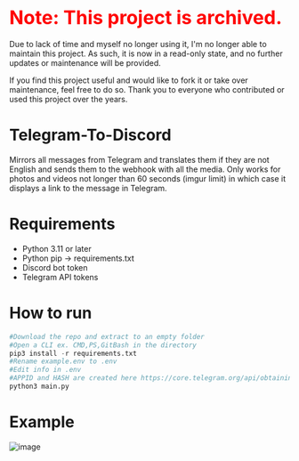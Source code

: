 # <span style="font-size:larger; color:red;">**Note: This project is archived.**</span>

Due to lack of time and myself no longer using it, I'm no longer able to maintain this project. As such, it is now in a read-only state, and no further updates or maintenance will be provided.

If you find this project useful and would like to fork it or take over maintenance, feel free to do so. Thank you to everyone who contributed or used this project over the years.

# Telegram-To-Discord
Mirrors all messages from Telegram and translates them if they are not English and sends them to the webhook with all the media. Only works for photos and videos not longer than 60 seconds (imgur limit) in which case it displays a link to the message in Telegram.

# Requirements

- Python 3.11 or later
- Python pip -> requirements.txt
- Discord bot token
- Telegram API tokens

# How to run
```py
#Download the repo and extract to an empty folder
#Open a CLI ex. CMD,PS,GitBash in the directory
pip3 install -r requirements.txt
#Rename example.env to .env
#Edit info in .env
#APPID and HASH are created here https://core.telegram.org/api/obtaining_api_id
python3 main.py
```
# Example
![image](https://user-images.githubusercontent.com/38784343/186721485-0c1b2393-448a-484d-9ed3-44a30d0d4a8a.png)

